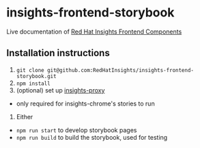 # insights-frontend-storybook

Live documentation of [Red Hat Insights Frontend Components](https://github.com/RedHatInsights/insights-frontend-components)

## Installation instructions

1. `git clone git@github.com:RedHatInsights/insights-frontend-storybook.git`
2. `npm install`
3. (optional) set up [insights-proxy](https://github.com/RedHatInsights/insights-proxy)
* only required for insights-chrome's stories to run

1. Either
* `npm run start` to develop storybook pages
* `npm run build` to build the storybook, used for testing
